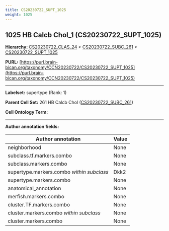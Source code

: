 ```yaml
---
title: CS20230722_SUPT_1025
weight: 1025
---
```

## 1025 HB Calcb Chol_1 (CS20230722_SUPT_1025)
<b>Hierarchy: </b>
[CS20230722_CLAS_24](../CS20230722_CLAS_24) >
[CS20230722_SUBC_261](../CS20230722_SUBC_261) >
[CS20230722_SUPT_1025](../CS20230722_SUPT_1025)

**PURL:** [https://purl.brain-bican.org/taxonomy/CCN20230722/CS20230722_SUPT_1025](https://purl.brain-bican.org/taxonomy/CCN20230722/CS20230722_SUPT_1025)

---


**Labelset:** supertype (Rank: 1)

**Parent Cell Set:** 261 HB Calcb Chol ([CS20230722_SUBC_261](../CS20230722_SUBC_261))



**Cell Ontology Term:** 

[MARKER GENES.]: #


---

[TRANSFERRED ANNOTATIONS.]: #


[AUTHOR ANNOTATION FIELDS.]: #


**Author annotation fields:**

| Author annotation | Value |
|-------------------|-------|
|neighborhood|None|
|subclass.tf.markers.combo|None|
|subclass.markers.combo|None|
|supertype.markers.combo _within subclass_|Dkk2|
|supertype.markers.combo|None|
|anatomical_annotation|None|
|merfish.markers.combo|None|
|cluster.TF.markers.combo|None|
|cluster.markers.combo _within subclass_|None|
|cluster.markers.combo|None|
